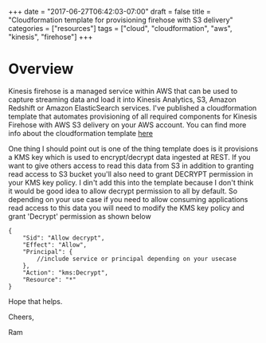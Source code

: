 +++
date = "2017-06-27T06:42:03-07:00"
draft = false
title = "Cloudformation template for provisioning firehose with S3 delivery"
categories = ["resources"]
tags = ["cloud", "cloudformation", "aws", "kinesis", "firehose"]
+++

# Overview
Kinesis firehose is a managed service within AWS that can be used to capture streaming data and load it into Kinesis Analytics, S3, Amazon Redshift or Amazon ElasticSearch services. I've published a cloudformation template that automates provisioning of all required components for Kinesis Firehose with AWS S3 delivery on your AWS account. You can find more info about the cloudformation template [here](https://github.com/rprakashg/cf-templates/tree/master/firehose-with-s3-destination)

One thing I should point out is one of the thing template does is it provisions a KMS key which is used to encrypt/decrypt data ingested at REST. If you want to give others access to read this data from S3 in addition to granting read access to S3 bucket you'll also need to grant DECRYPT permission in your KMS key policy. I din't add this into the template because I don't think it would be good idea to allow decrypt permission to all by default. So depending on your use case if you need to allow consuming applications read access to this data you will need to modify the KMS key policy and grant 'Decrypt' permission as shown below

```
{
    "Sid": "Allow decrypt",
    "Effect": "Allow",
    "Principal": {
        //include service or principal depending on your usecase
    },
    "Action": "kms:Decrypt",
    "Resource": "*"
}
```

Hope that helps.

Cheers,

Ram

